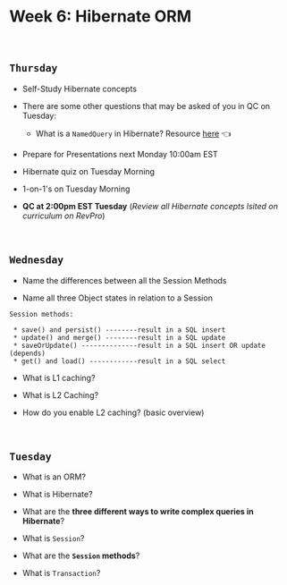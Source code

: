 # Week 6: Hibernate ORM

<br>

## `Thursday`
-  Self-Study Hibernate concepts
  - There are some other questions that may be asked of you in QC on Tuesday:
    - What is a `NamedQuery` in Hibernate? Resource <a href="https://howtodoinjava.com/hibernate/hibernate-named-query-tutorial/" target="_blank">here</a> 👈
    
-  Prepare for Presentations next Monday 10:00am EST

-  Hibernate quiz on Tuesday Morning

-  1-on-1's on Tuesday Morning

-  **QC at 2:00pm EST Tuesday** (*Review all Hibernate concepts lsited on curriculum on RevPro*)

<br>

## `Wednesday`
- Name the differences between all the Session Methods

- Name all three Object states in relation to a Session

```
Session methods:

 * save() and persist() --------result in a SQL insert
 * update() and merge() --------result in a SQL update
 * saveOrUpdate() --------------result in a SQL insert OR update (depends)
 * get() and load() ------------result in a SQL select
```

- What is L1 caching?

- What is L2 Caching?

- How do you enable L2 caching? (basic overview)

<br>

## `Tuesday`
- What is an ORM?

- What is Hibernate?

- What are the **three different ways to write complex queries in Hibernate**?

- What is `Session`?

- What are the **`Session` methods**?

- What is `Transaction`?
